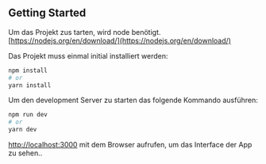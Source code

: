 ## Getting Started
Um das  Projekt zus tarten, wird node benötigt.
[https://nodejs.org/en/download/](https://nodejs.org/en/download/)

Das Projekt muss einmal initial installiert werden:
```bash
npm install
# or
yarn install
```

Um den development Server zu starten das folgende Kommando ausführen:
```bash
npm run dev
# or
yarn dev
```

[http://localhost:3000](http://localhost:3000) mit dem Browser aufrufen, um das Interface der App zu sehen..


